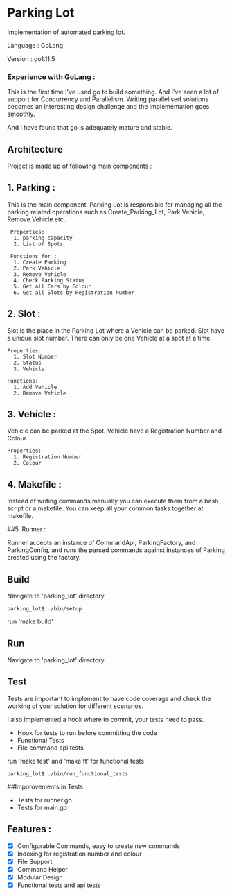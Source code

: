 # Parking Lot

Implementation of automated parking lot.

Language : GoLang

Version : go1.11.5


### Experience with GoLang :
This is the first time I've used go to build something. And I've seen a lot of support for Concurrency and Parallelism. Writing parallelised solutions becomes an interesting design challenge and the implementation goes smoothly.

And I have found that go is adequately mature and stable.

## Architecture

Project is made up of following main components :

## 1. Parking :

   This is the main component. Parking Lot is responsible for managing all the parking related operations such as Create_Parking_Lot, Park Vehicle, Remove Vehicle etc.

     Properties:
      1. parking capacity
      2. List of Spots

     Functions for :  
      1. Create Parking
      2. Park Vehicle
      3. Remove Vehicle
      4. Check Parking Status
      5. Get all Cars by Colour
      6. Get all Slots by Registration Number

## 2. Slot :

  Slot is the place in the Parking Lot where a Vehicle can be parked. Slot have a unique slot number. There can only be one Vehicle at a spot at a time.

    Properties:
      1. Slot Number
      2. Status
      3. Vehicle

    Functions:
      1. Add Vehicle
      2. Remove Vehicle

## 3. Vehicle :

  Vehicle can be parked at the Spot. Vehicle have a Registration Number and Colour

    Properties:
      1. Registration Number
      2. Colour

## 4. Makefile :

  Instead of writing commands manually you can execute them from a bash script or a makefile.
  You can keep all your common tasks together at makefile.

##5. Runner :

Runner accepts an instance of CommandApi, ParkingFactory, and ParkingConfig, and runs the parsed commands against
instances of Parking created using the factory.

## Build

Navigate to 'parking_lot' directory
```
parking_lot$ ./bin/setup
```
run 'make build'

## Run

Navigate to 'parking_lot' directory

## Test

Tests are important to implement to have code coverage and check the working of your solution for different scenarios.

I also implemented a hook where to commit, your tests need to pass.
 - Hook for tests to run before committing the code
 - Functional Tests
 - File command api tests

 run 'make test' and 'make ft' for functional tests

```
parking_lot$ ./bin/run_functional_tests
```

##Imporovements in Tests

   - Tests for runner.go
   - Tests for main.go 

## Features :

- [x] Configurable Commands, easy to create new commands
- [x] Indexing for registration number and colour
- [x] File Support
- [x] Command Helper
- [x] Modular Design
- [x] Functional tests and api tests
